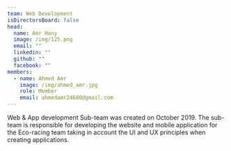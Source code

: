 ```yaml
---
team: Web Development
isDirectorsBoard: false
head:
  name: Amr Hany
  image: /img/125.png
  email: ""
  linkedin: ""
  github: ""
  facebook: ""
members:
  - name: Ahmed Amr
    image: /img/ahmed_amr.jpg
    role: Member
    email: ahmedamr24680@gmail.com
---
```

Web & App development Sub-team was created on October 2019. The sub-team
is responsible for developing the website and mobile application for the
Eco-racing team taking in account the UI and UX principles when creating
applications.